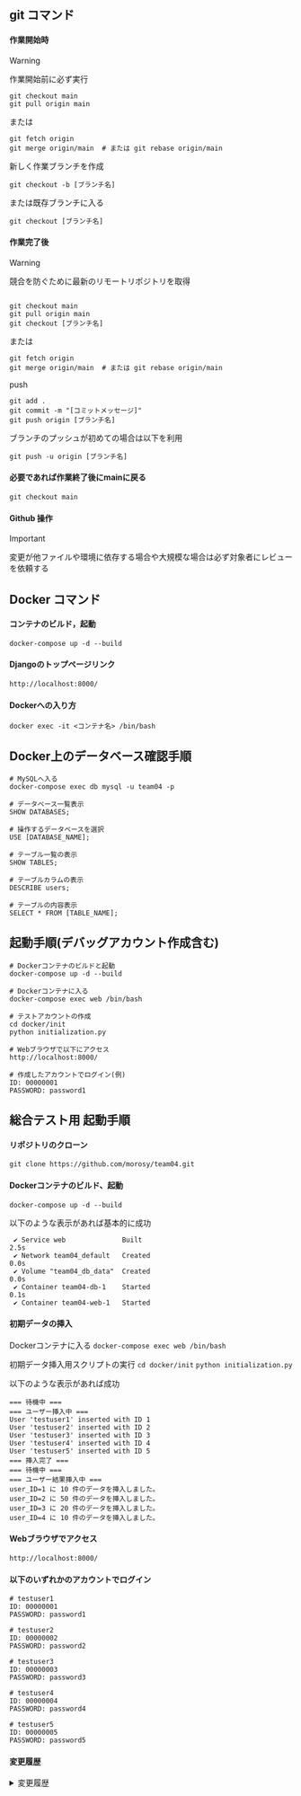 ## git コマンド

#### 作業開始時
> [!WARNING]
> 作業開始前に必ず実行
```
git checkout main
git pull origin main
```
または
```
git fetch origin
git merge origin/main  # または git rebase origin/main
```

新しく作業ブランチを作成
```
git checkout -b [ブランチ名]
```

または既存ブランチに入る
```
git checkout [ブランチ名]
```


#### 作業完了後

> [!WARNING]
> 競合を防ぐために最新のリモートリポジトリを取得
```

git checkout main
git pull origin main
git checkout [ブランチ名]
```
または
```
git fetch origin
git merge origin/main  # または git rebase origin/main
```

push
```
git add .
git commit -m "[コミットメッセージ]"
git push origin [ブランチ名]
```

ブランチのプッシュが初めての場合は以下を利用
```
git push -u origin [ブランチ名]
```


#### 必要であれば作業終了後にmainに戻る
```
git checkout main
```


#### Github 操作
> [!IMPORTANT]
> 変更が他ファイルや環境に依存する場合や大規模な場合は必ず対象者にレビューを依頼する


## Docker コマンド
#### コンテナのビルド，起動
```
docker-compose up -d --build
```

#### Djangoのトップページリンク
```
http://localhost:8000/
```

#### Dockerへの入り方
```
docker exec -it <コンテナ名> /bin/bash
```

## Docker上のデータベース確認手順
```
# MySQLへ入る
docker-compose exec db mysql -u team04 -p

# データベース一覧表示
SHOW DATABASES;

# 操作するデータベースを選択
USE [DATABASE_NAME];

# テーブル一覧の表示
SHOW TABLES;

# テーブルカラムの表示
DESCRIBE users;

# テーブルの内容表示
SELECT * FROM [TABLE_NAME];
```

## 起動手順(デバッグアカウント作成含む)
```
# Dockerコンテナのビルドと起動
docker-compose up -d --build

# Dockerコンテナに入る
docker-compose exec web /bin/bash

# テストアカウントの作成
cd docker/init
python initialization.py

# Webブラウザで以下にアクセス
http://localhost:8000/

# 作成したアカウントでログイン(例)
ID: 00000001
PASSWORD: password1
```

## 総合テスト用 起動手順

#### リポジトリのクローン
`git clone https://github.com/morosy/team04.git`

#### Dockerコンテナのビルド、起動
`docker-compose up -d --build`

以下のような表示があれば基本的に成功
```
 ✔ Service web              Built                                                                                                   2.5s 
 ✔ Network team04_default   Created                                                                                                 0.0s 
 ✔ Volume "team04_db_data"  Created                                                                                                 0.0s 
 ✔ Container team04-db-1    Started                                                                                                 0.1s 
 ✔ Container team04-web-1   Started 
```

#### 初期データの挿入
Dockerコンテナに入る
`docker-compose exec web /bin/bash`

初期データ挿入用スクリプトの実行
`cd docker/init`
`python initialization.py`

以下のような表示があれば成功
```
=== 待機中 ===
=== ユーザー挿入中 ===
User 'testuser1' inserted with ID 1
User 'testuser2' inserted with ID 2
User 'testuser3' inserted with ID 3
User 'testuser4' inserted with ID 4
User 'testuser5' inserted with ID 5
=== 挿入完了 ===
=== 待機中 ===
=== ユーザー結果挿入中 ===
user_ID=1 に 10 件のデータを挿入しました。
user_ID=2 に 50 件のデータを挿入しました。
user_ID=3 に 20 件のデータを挿入しました。
user_ID=4 に 10 件のデータを挿入しました。
```

#### Webブラウザでアクセス
`http://localhost:8000/`

#### 以下のいずれかのアカウントでログイン
```
# testuser1
ID: 00000001
PASSWORD: password1

# testuser2
ID: 00000002
PASSWORD: password2

# testuser3
ID: 00000003
PASSWORD: password3

# testuser4
ID: 00000004
PASSWORD: password4

# testuser5
ID: 00000005
PASSWORD: password5
```



#### 変更履歴
<details>
<summary>
変更履歴
</summary>

- 2025/06/10 初期バージョン
- 2025/06/11 dockerfile関連記述追加
- 2025/06/19 内容全削除
- 2025/06/23 内容の全更新 簡単なgitコマンドの記述
- 2025/06/29 Docker コマンドの追加
- 2025/07/03 MySQL用コマンドの追加
- 2025/07/03 デバッグ開始の記述追加
- 2025/07/04 記述の整理
- 2025/07/04 総合テスト用記述の追加
</details>